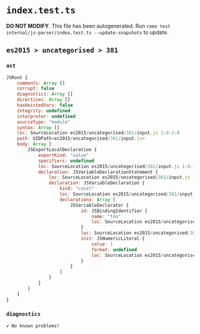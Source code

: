 # `index.test.ts`

**DO NOT MODIFY**. This file has been autogenerated. Run `rome test internal/js-parser/index.test.ts --update-snapshots` to update.

## `es2015 > uncategorised > 381`

### `ast`

```javascript
JSRoot {
	comments: Array []
	corrupt: false
	diagnostics: Array []
	directives: Array []
	hasHoistedVars: false
	integrity: undefined
	interpreter: undefined
	sourceType: "module"
	syntax: Array []
	loc: SourceLocation es2015/uncategorised/381/input.js 1:0-2:0
	path: UIDPath<es2015/uncategorised/381/input.js>
	body: Array [
		JSExportLocalDeclaration {
			exportKind: "value"
			specifiers: undefined
			loc: SourceLocation es2015/uncategorised/381/input.js 1:0-1:21
			declaration: JSVariableDeclarationStatement {
				loc: SourceLocation es2015/uncategorised/381/input.js 1:7-1:21
				declaration: JSVariableDeclaration {
					kind: "const"
					loc: SourceLocation es2015/uncategorised/381/input.js 1:7-1:21
					declarations: Array [
						JSVariableDeclarator {
							id: JSBindingIdentifier {
								name: "foo"
								loc: SourceLocation es2015/uncategorised/381/input.js 1:13-1:16 (foo)
							}
							loc: SourceLocation es2015/uncategorised/381/input.js 1:13-1:20
							init: JSNumericLiteral {
								value: 1
								format: undefined
								loc: SourceLocation es2015/uncategorised/381/input.js 1:19-1:20
							}
						}
					]
				}
			}
		}
	]
}
```

### `diagnostics`

```
✔ No known problems!

```
